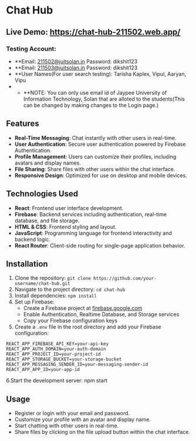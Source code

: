 # Chat Hub

## Live Demo: https://chat-hub-211502.web.app/
### Testing Account:
- **Email: 211502@juitsolan.in   Password: dikshit123
- **Email: 211503@juitsolan.in   Password: dikshit123
- **User Names(For user search testing): Tarisha Kaplex, Vipul, Aaryan, Vipu
- - **NOTE: You can only use email id of Jaypee University of Information Technology, Solan that are alloted to the students(This can be changed by making changes to the Login page.)

## Features

- **Real-Time Messaging**: Chat instantly with other users in real-time.
- **User Authentication**: Secure user authentication powered by Firebase Authentication.
- **Profile Management**: Users can customize their profiles, including avatars and display names.
- **File Sharing**: Share files with other users within the chat interface.
- **Responsive Design**: Optimized for use on desktop and mobile devices.

## Technologies Used

- **React**: Frontend user interface development.
- **Firebase**: Backend services including authentication, real-time database, and file storage.
- **HTML & CSS**: Frontend styling and layout.
- **JavaScript**: Programming language for frontend interactivity and backend logic.
- **React Router**: Client-side routing for single-page application behavior.

## Installation

1. Clone the repository: `git clone https://github.com/your-username/chat-hub.git`
2. Navigate to the project directory: `cd chat-hub`
3. Install dependencies: `npm install`
4. Set up Firebase:
   - Create a Firebase project at [firebase.google.com](https://console.firebase.google.com/)
   - Enable Authentication, Realtime Database, and Storage services
   - Copy your Firebase configuration keys
5. Create a `.env` file in the root directory and add your Firebase configuration:

```plaintext
REACT_APP_FIREBASE_API_KEY=your-api-key
REACT_APP_AUTH_DOMAIN=your-auth-domain
REACT_APP_PROJECT_ID=your-project-id
REACT_APP_STORAGE_BUCKET=your-storage-bucket
REACT_APP_MESSAGING_SENDER_ID=your-messaging-sender-id
REACT_APP_APP_ID=your-app-id
```

6.Start the development server: npm start

## Usage

- Register or login with your email and password.
- Customize your profile with an avatar and display name.
- Start chatting with other users in real-time.
- Share files by clicking on the file upload button within the chat interface.
